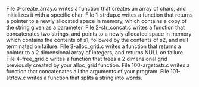 File 0-create_array.c writes a function that creates an array of chars, and initializes it with a specific char.
File 1-strdup.c writes a function that returns a pointer to a newly allocated space in memory, which contains a copy of the string given as a parameter.
File 2-str_concat.c writes a function that concatenates two strings, and points to a newly allocated space in memory which contains the contents of s1, followed by the contents of s2, and null terminated on failure.
File 3-alloc_grid.c writes a function that returns a pointer to a 2 dimensional array of integers, and returns NULL on failure.
File 4-free_grid.c writes a function that frees a 2 dimensional grid previously created by your alloc_grid function.
File 100-argstostr.c writes a function that concatenates all the arguments of your program.
File 101-strtow.c writes a function that splits a string into words.
